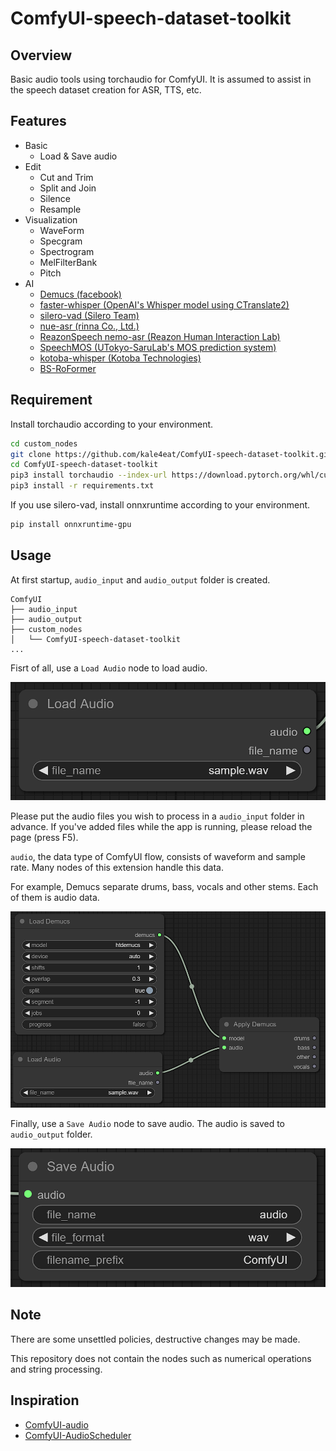 # ComfyUI-speech-dataset-toolkit

## Overview

Basic audio tools using torchaudio for ComfyUI. It is assumed to assist in the speech dataset creation for ASR, TTS, etc.

## Features

- Basic
    - Load & Save audio
- Edit
    - Cut and Trim
    - Split and Join
    - Silence
    - Resample
- Visualization
    - WaveForm
    - Specgram
    - Spectrogram
    - MelFilterBank
    - Pitch
- AI
    - [Demucs (facebook)](https://github.com/facebookresearch/demucs)
    - [faster-whisper (OpenAI's Whisper model using CTranslate2)](https://github.com/SYSTRAN/faster-whisper)
    - [silero-vad (Silero Team)](https://github.com/snakers4/silero-vad)
    - [nue-asr (rinna Co., Ltd.)](https://github.com/rinnakk/nue-asr)
    - [ReazonSpeech nemo-asr (Reazon Human Interaction Lab)](https://github.com/reazon-research/ReazonSpeech/tree/master/pkg/nemo-asr)
    - [SpeechMOS (UTokyo-SaruLab's MOS prediction system)](https://github.com/tarepan/SpeechMOS)
    - [kotoba-whisper (Kotoba Technologies)](https://huggingface.co/kotoba-tech/kotoba-whisper-v1.0)
    - [BS-RoFormer](https://github.com/lucidrains/BS-RoFormer)

## Requirement

Install torchaudio according to your environment.

```bash
cd custom_nodes
git clone https://github.com/kale4eat/ComfyUI-speech-dataset-toolkit.git
cd ComfyUI-speech-dataset-toolkit
pip3 install torchaudio --index-url https://download.pytorch.org/whl/cu121
pip3 install -r requirements.txt
```

If you use silero-vad, install onnxruntime according to your environment.
```bash
pip install onnxruntime-gpu
```

## Usage

At first startup, `audio_input` and `audio_output` folder is created. 

```
ComfyUI
├── audio_input
├── audio_output
├── custom_nodes
│   └── ComfyUI-speech-dataset-toolkit
...
```

Fisrt of all, use a `Load Audio` node to load audio.

![Load Audio node](images/load_audio_node.png)

Please put the audio files you wish to process in a `audio_input` folder in advance.
If you've added files while the app is running, please reload the page (press F5).

`audio`, the data type of ComfyUI flow, consists of waveform and sample rate.
Many nodes of this extension handle this data.

For example, Demucs separate drums, bass, vocals and other stems. Each of them is audio data.

![Apply demucs node](images/apply_demucs_node.png)

Finally, use a `Save Audio` node to save audio. The audio is saved to `audio_output` folder.

![Save Audio node](images/save_audio_node.png)

## Note

There are some unsettled policies, destructive changes may be made.

This repository does not contain the nodes such as numerical operations and string processing.

## Inspiration

- [ComfyUI-audio](https://github.com/eigenpunk/ComfyUI-audio)
- [ComfyUI-AudioScheduler](https://github.com/a1lazydog/ComfyUI-AudioScheduler)
